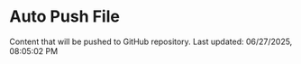 # Auto Push File

Content that will be pushed to GitHub repository.
Last updated: 06/27/2025, 08:05:02 PM
